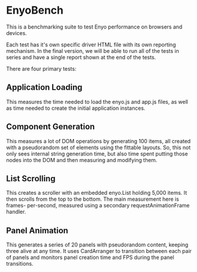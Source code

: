 # EnyoBench

This is a benchmarking suite to test Enyo performance on browsers and devices.

Each test has it's own specific driver HTML file with its own reporting
mechanism. In the final version, we will be able to run all of the tests in
series and have a single report shown at the end of the tests.

There are four primary tests:

## Application Loading

This measures the time needed to load the enyo.js and app.js files, as well as
time needed to create the initial application instances.

## Component Generation

This measures a lot of DOM operations by generating 100 items, all created
with a pseudorandom set of elements using the fittable layouts. So, this not
only sees internal string generation time, but also time spent putting those
nodes into the DOM and then measuring and modifying them.

## List Scrolling

This creates a scroller with an embedded enyo.List holding 5,000 items. It
then scrolls from the top to the bottom.  The main measurement here is frames-
per-second, measured using a secondary requestAnimationFrame handler.

## Panel Animation

This generates a series of 20 panels with pseudorandom content, keeping three
alive at any time.  It uses CardArranger to transition between each pair of
panels and monitors panel creation time and FPS during the panel transitions.
